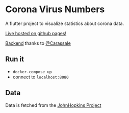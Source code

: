 # Corona Virus Numbers

A flutter project to visualize statistics about corona data.

[Live hosted on github pages!](https://umbertodifa.github.io/coronavirusnumbers-frontend/)

[Backend](https://github.com/Carassale/coronavirusnumbers-express-api) thanks to [@Carassale](https://github.com/Carassale) 

## Run it
- `docker-compose up`
- connect to `localhost:8080`

## Data
Data is fetched from the [JohnHopkins Project](https://coronavirus.jhu.edu/map.html)